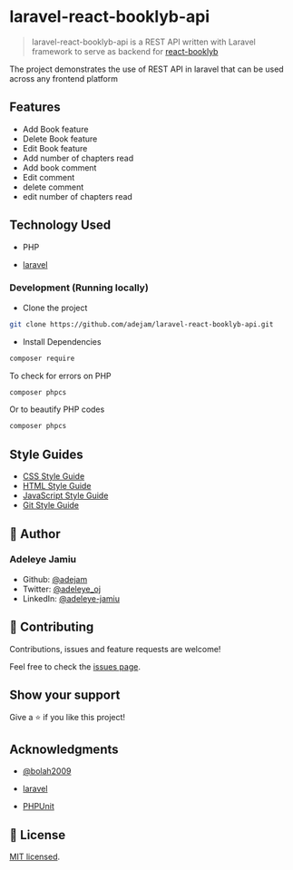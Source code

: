 # laravel-react-booklyb-api

> laravel-react-booklyb-api is a REST API written with Laravel framework to serve as backend for [react-booklyb](https://github.com/adejam/react-booklyb)

The project demonstrates the use of REST API in laravel that can be used across any frontend platform

## Features

-   Add Book feature
-   Delete Book feature
-   Edit Book feature
-   Add number of chapters read
-   Add book comment
-   Edit comment
-   delete comment
-   edit number of chapters read

## Technology Used

-   PHP

-   [laravel](https://laravel.com/)

### Development (Running locally)

-   Clone the project

```bash
git clone https://github.com/adejam/laravel-react-booklyb-api.git

```

-   Install Dependencies

```bash
composer require
```

To check for errors on PHP

```bash
composer phpcs
```

Or to beautify PHP codes

```bash
composer phpcs
```

## Style Guides

-   [CSS Style Guide](http://udacity.github.io/frontend-nanodegree-styleguide/css.html)
-   [HTML Style Guide](http://udacity.github.io/frontend-nanodegree-styleguide/index.html)
-   [JavaScript Style Guide](http://udacity.github.io/frontend-nanodegree-styleguide/javascript.html)
-   [Git Style Guide](https://udacity.github.io/git-styleguide/)

## 👤 Author

### Adeleye Jamiu

-   Github: [@adejam](http://github.com/adejam)
-   Twitter: [@adeleye_oj](https://twitter.com/Adeleye_oj)
-   LinkedIn: [@adeleye-jamiu](https://linkedin.com/in/adeleye-jamiu)

## 🤝 Contributing

Contributions, issues and feature requests are welcome!

Feel free to check the [issues page](../../issues).

## Show your support

Give a ⭐️ if you like this project!

## Acknowledgments

-   [@bolah2009](http://github.com/bolah2009)

-   [laravel](https://laravel.com/)

-   [PHPUnit](https://phpunit.de/)

## 📝 License

[MIT licensed](./LICENSE).
